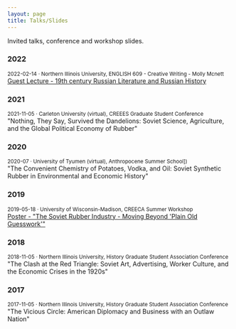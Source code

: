 ```yaml
---
layout: page
title: Talks/Slides
---
```


Invited talks, conference and workshop slides.

### 2022

<small>2022-02-14 · Northern Illinois University, ENGLISH 609 - Creative Writing - Molly Mcnett</small><br />
[Guest Lecture - 19th century Russian Literature and Russian History](https://docs.google.com/presentation/d/1jPWzudHmQOO3YKNnj3IkBfDF0Em84kca/edit?usp=sharing&ouid=109263293921727551837&rtpof=true&sd=true)
### 2021

<small>2021-11-05 · Carleton University (virtual), CREEES Graduate Student Conference</small><br />
"Nothing, They Say, Survived the Dandelions: Soviet Science, Agriculture, and the Global Political Economy of Rubber"

### 2020
<small>2020-07 · University of Tyumen (virtual), Anthropocene Summer School])</small><br />
"The Convenient Chemistry of Potatoes, Vodka, and Oil: Soviet Synthetic Rubber in Environmental and Economic History"
### 2019
<small>2019-05-18 · University of Wisconsin-Madison, CREECA Summer Workshop</small><br />
[Poster - "The Soviet Rubber Industry - Moving Beyond 'Plain Old Guesswork'"](https://drive.google.com/file/d/1I302Ybf2s8-4jXOBfIdCDkKkzYY0YYmO/view?usp=sharing)

### 2018
<small>2018-11-05 · Northern Illinois University, History Graduate Student Association Conference </small><br />
"The Clash at the Red Triangle: Soviet Art, Advertising, Worker Culture, and the Economic Crises in the 1920s"

### 2017
<small>2017-11-05 · Northern Illinois University, History Graduate Student Association Conference</small><br />
"The Vicious Circle: American Diplomacy and Business with an Outlaw Nation"
